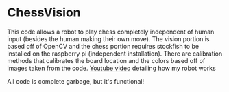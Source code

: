# ChessVision
This code allows a robot to play chess completely independent of human input (besides the human making their own move). The vision portion is based off of OpenCV and the chess portion requires stockfish to be installed on the raspberry pi (independent installation). There are calibration methods that calibrates the board location and the colors based off of images taken from the code. [Youtube video](https://youtu.be/2t4XxeOtrnI) detailing how my robot works

All code is complete garbage, but it's functional!
